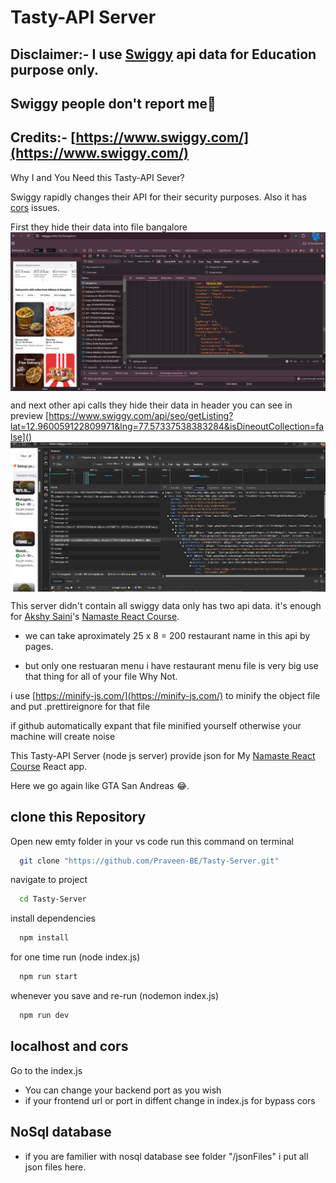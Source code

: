 # Tasty-API Server

## Disclaimer:- I use [Swiggy](https://www.swiggy.com/) api data for Education purpose only.

## Swiggy people don't report me🥺

## Credits:- [https://www.swiggy.com/](https://www.swiggy.com/)

Why I and You Need this Tasty-API Sever?

Swiggy rapidly changes their API for their security purposes. Also it has [cors](https://developer.mozilla.org/en-US/docs/Web/HTTP/CORS) issues.

First they hide their data into file bangalore
<img style="vertical-align: sub" src="./images/datahideinFile1.png" alt="swiggyapidatascrappings" />

and next other api calls they hide their data in header you can see in preview [https://www.swiggy.com/api/seo/getListing?lat=12.960059122809971&lng=77.57337538383284&isDineoutCollection=false]()
<img style="vertical-align: sub" src="./images/screenshot.png" alt="swiggyapidatascrappings" />

This server didn't contain all swiggy data only has two api data. it's enough for [Akshy Saini](https://www.linkedin.com/in/akshaymarch7/?originalSubdomain=in)'s [Namaste React Course]().

- we can take aproximately 25 x 8 = 200 restaurant name in this api by pages.

- but only one restuaran menu i have restaurant menu file is very big use that thing for all of your file Why Not.

i use [https://minify-js.com/](https://minify-js.com/) to minify the object file and put .prettireignore for that file

if github automatically expant that file minified yourself otherwise your machine will create noise

This Tasty-API Server (node js server) provide json for My [Namaste React Course](https://namastedev.com/learn/namaste-react) React app.

Here we go again like GTA San Andreas 😂.

## clone this Repository

Open new emty folder in your vs code run this command on terminal

```bash
  git clone "https://github.com/Praveen-BE/Tasty-Server.git"
```

navigate to project

```bash
  cd Tasty-Server
```

install dependencies

```bash
  npm install
```

for one time run (node index.js)

```bash
  npm run start
```

whenever you save and re-run (nodemon index.js)

```bash
  npm run dev
```

## localhost and cors

Go to the index.js

- You can change your backend port as you wish
- if your frontend url or port in diffent change in index.js for bypass cors

## NoSql database

- if you are familier with nosql database see folder "/jsonFiles" i put all json files here.
